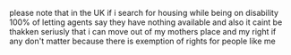 please note that in the UK if i search for housing while being on disability 100% of letting agents say they have nothing available and also it caint be thakken seriusly that i can move out of my mothers place and my right if any don't matter because there is exemption of rights for people like me
